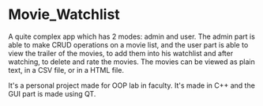 # Movie_Watchlist

A quite complex app which has 2 modes: admin and user.
The admin part is able to make CRUD operations on a movie list, and the user part is able to view the trailer of the movies, 
to add them into his watchlist and after watching, to delete and rate the movies.
The movies can be viewed as plain text, in a CSV file, or in a HTML file.

It's a personal project made for OOP lab in faculty. It's made in C++ and the GUI part is made using QT.

